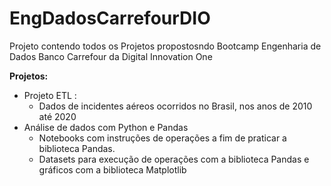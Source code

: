 # EngDadosCarrefourDIO
Projeto contendo todos os Projetos propostosndo Bootcamp Engenharia de Dados Banco Carrefour da Digital Innovation One

 **Projetos:**

 - Projeto ETL	: 
	 - Dados de incidentes aéreos ocorridos no Brasil, nos anos de 2010 até 2020
 - Análise de dados com Python e Pandas
	 - Notebooks com instruções de operações a fim de praticar a biblioteca Pandas. 
	 - Datasets para execução de operações com a biblioteca Pandas e gráficos com a biblioteca Matplotlib
